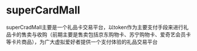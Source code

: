# superCardMall
superCradMall主要是一个礼品卡交易平台，以token作为主要支付手段来进行礼品卡的售卖与收购（前期主要是售卖包括京东购物卡、苏宁购物卡、爱奇艺会员卡等卡片商品），为广大虚拟爱好者提供一个支付体验的礼品交易平台
